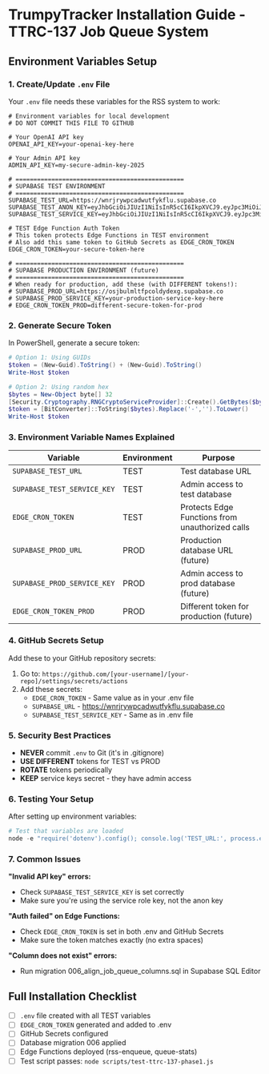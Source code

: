 # TrumpyTracker Installation Guide - TTRC-137 Job Queue System

## Environment Variables Setup

### 1. Create/Update `.env` File

Your `.env` file needs these variables for the RSS system to work:

```env
# Environment variables for local development
# DO NOT COMMIT THIS FILE TO GITHUB

# Your OpenAI API key
OPENAI_API_KEY=your-openai-key-here

# Your Admin API key
ADMIN_API_KEY=my-secure-admin-key-2025

# ===============================================
# SUPABASE TEST ENVIRONMENT
# ===============================================
SUPABASE_TEST_URL=https://wnrjrywpcadwutfykflu.supabase.co
SUPABASE_TEST_ANON_KEY=eyJhbGciOiJIUzI1NiIsInR5cCI6IkpXVCJ9.eyJpc3MiOiJzdXBhYmFzZSIsInJlZiI6InducmpyeXdwY2Fkd3V0ZnlrZmx1Iiwicm9sZSI6ImFub24iLCJpYXQiOjE3MjI4ODM0NTUsImV4cCI6MjAzODQ1OTQ1NX0.VbBpB1E3kxcSfn3PTLRudrfcQUONOjWiTlUJQqF2M9w
SUPABASE_TEST_SERVICE_KEY=eyJhbGciOiJIUzI1NiIsInR5cCI6IkpXVCJ9.eyJpc3MiOiJzdXBhYmFzZSIsInJlZiI6InducmpyeXdwY2Fkd3V0ZnlrZmx1Iiwicm9sZSI6InNlcnZpY2Vfcm9sZSIsImlhdCI6MTcyMjg4MzQ1NSwiZXhwIjoyMDM4NDU5NDU1fQ.B88ENJM5YQvMWOOvGjG9uHJLH9N3dQUngJglAk_6fac

# TEST Edge Function Auth Token
# This token protects Edge Functions in TEST environment
# Also add this same token to GitHub Secrets as EDGE_CRON_TOKEN
EDGE_CRON_TOKEN=your-secure-token-here

# ===============================================
# SUPABASE PRODUCTION ENVIRONMENT (future)
# ===============================================
# When ready for production, add these (with DIFFERENT tokens!):
# SUPABASE_PROD_URL=https://osjbulmltfpcoldydexg.supabase.co
# SUPABASE_PROD_SERVICE_KEY=your-production-service-key-here
# EDGE_CRON_TOKEN_PROD=different-secure-token-for-prod
```

### 2. Generate Secure Token

In PowerShell, generate a secure token:

```powershell
# Option 1: Using GUIDs
$token = (New-Guid).ToString() + (New-Guid).ToString()
Write-Host $token

# Option 2: Using random hex
$bytes = New-Object byte[] 32
[Security.Cryptography.RNGCryptoServiceProvider]::Create().GetBytes($bytes)
$token = [BitConverter]::ToString($bytes).Replace('-','').ToLower()
Write-Host $token
```

### 3. Environment Variable Names Explained

| Variable | Environment | Purpose |
|----------|------------|---------|
| `SUPABASE_TEST_URL` | TEST | Test database URL |
| `SUPABASE_TEST_SERVICE_KEY` | TEST | Admin access to test database |
| `EDGE_CRON_TOKEN` | TEST | Protects Edge Functions from unauthorized calls |
| `SUPABASE_PROD_URL` | PROD | Production database URL (future) |
| `SUPABASE_PROD_SERVICE_KEY` | PROD | Admin access to prod database (future) |
| `EDGE_CRON_TOKEN_PROD` | PROD | Different token for production (future) |

### 4. GitHub Secrets Setup

Add these to your GitHub repository secrets:

1. Go to: `https://github.com/[your-username]/[your-repo]/settings/secrets/actions`
2. Add these secrets:
   - `EDGE_CRON_TOKEN` - Same value as in your .env file
   - `SUPABASE_URL` - https://wnrjrywpcadwutfykflu.supabase.co
   - `SUPABASE_TEST_SERVICE_KEY` - Same as in .env file

### 5. Security Best Practices

- **NEVER** commit `.env` to Git (it's in .gitignore)
- **USE DIFFERENT** tokens for TEST vs PROD
- **ROTATE** tokens periodically
- **KEEP** service keys secret - they have admin access

### 6. Testing Your Setup

After setting up environment variables:

```powershell
# Test that variables are loaded
node -e "require('dotenv').config(); console.log('TEST_URL:', process.env.SUPABASE_TEST_URL ? '✅ Set' : '❌ Missing'); console.log('SERVICE_KEY:', process.env.SUPABASE_TEST_SERVICE_KEY ? '✅ Set' : '❌ Missing'); console.log('EDGE_TOKEN:', process.env.EDGE_CRON_TOKEN ? '✅ Set' : '❌ Missing');"
```

### 7. Common Issues

**"Invalid API key" errors:**
- Check `SUPABASE_TEST_SERVICE_KEY` is set correctly
- Make sure you're using the service role key, not the anon key

**"Auth failed" on Edge Functions:**
- Check `EDGE_CRON_TOKEN` is set in both .env and GitHub Secrets
- Make sure the token matches exactly (no extra spaces)

**"Column does not exist" errors:**
- Run migration 006_align_job_queue_columns.sql in Supabase SQL Editor

## Full Installation Checklist

- [ ] `.env` file created with all TEST variables
- [ ] `EDGE_CRON_TOKEN` generated and added to .env
- [ ] GitHub Secrets configured
- [ ] Database migration 006 applied
- [ ] Edge Functions deployed (rss-enqueue, queue-stats)
- [ ] Test script passes: `node scripts/test-ttrc-137-phase1.js`
